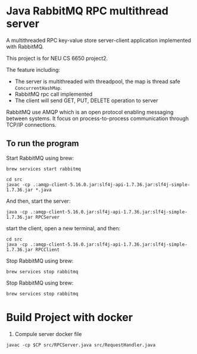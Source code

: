 # Java RabbitMQ RPC multithread server

A multithreaded RPC key-value store server-client application implemented with RabbitMQ.

This project is for NEU CS 6650 project2.

The feature including:

- The server is multithreaded with threadpool, the map is thread safe `ConcurrentHashMap`.
- RabbitMQ rpc call implemented
- The client will send GET, PUT, DELETE operation to server

RabbitMQ use AMQP which is an open protocol enabling messaging between systems. It focus on process-to-process communication through TCP/IP connections.



## To run the program

Start RabbitMQ using brew:

```
brew services start rabbitmq
```



```
cd src
javac -cp .:amqp-client-5.16.0.jar:slf4j-api-1.7.36.jar:slf4j-simple-1.7.36.jar *.java
```



And then, start the server:

```
java -cp .:amqp-client-5.16.0.jar:slf4j-api-1.7.36.jar:slf4j-simple-1.7.36.jar RPCServer
```

start the client, open a new terminal, and then: 

```
cd src
java -cp .:amqp-client-5.16.0.jar:slf4j-api-1.7.36.jar:slf4j-simple-1.7.36.jar RPCClient
```



Stop RabbitMQ using brew:

```
brew services stop rabbitmq
```



Stop RabbitMQ using brew:

```
brew services stop rabbitmq
```



# Build Project with docker

1. Compule server docker file

```
javac -cp $CP src/RPCServer.java src/RequestHandler.java

```

